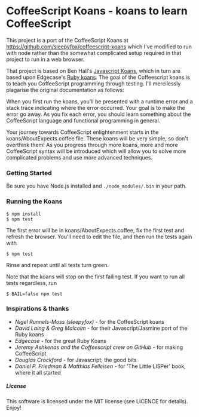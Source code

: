 # CoffeeScript Koans - koans to learn CoffeeScript #

This project is a port of the CoffeeScript Koans at https://github.com/sleepyfox/coffeescript-koans
which I've modified to run with node rather than the somewhat complicated setup required in that project
to run in a web browser.

That project is based on Ben Hall's [Javascript Koans](https://github.com/BenHall/javascript-koans),
which in turn are based upon Edgecase's [Ruby koans](http://github.com/edgecase/ruby_koans).
The goal of the Coffeescript koans is to teach you CoffeeScript programming through testing.
I'll mercilessly plagarise the original documentation as follows:

When you first run the koans, you'll be presented with a runtime error and a
stack trace indicating where the error occurred. Your goal is to make the
error go away. As you fix each error, you should learn something about the
CoffeeScript language and functional programming in general.

Your journey towards CoffeeScript enlightenment starts in the koans/AboutExpects.coffee file.
These koans will be very simple, so don't overthink them! As you progress through
more koans, more and more CoffeeScript syntax will be introduced which will allow
you to solve more complicated problems and use more advanced techniques.

### Getting Started

Be sure you have Node.js installed and `./node_modules/.bin` in your path.

### Running the Koans

```
$ npm install
$ npm test
```

The first error will be in koans/AboutExpects.coffee, fix the first test and
refresh the browser. You'll need to edit the file, and then run the tests again with

```
$ npm test
```

Rinse and repeat until all tests turn green.

Note that the koans will stop on the first failing test. If you want to run all tests regardless, run

```
$ BAIL=false npm test
```

### Inspirations & thanks

*  _Nigel Runnels-Moss (sleepyfox)_ - for the CoffeeScript koans
*  _David Laing & Greg Malcolm_ - for their Javascript/Jasmine port of the Ruby koans
*  _Edgecase_ - for the great Ruby Koans
*  _Jeremy Ashkenas and the Coffeescript crew on GitHub_ - for making CoffeeScript
*  _Douglas Crockford_ - for Javascript; the good bits
*  _Daniel P. Friedman & Matthias Felleisen_ - for 'The Little LISPer' book, where it all started

##### License

This software is licensed under the MIT license (see LICENCE for details).  Enjoy!

